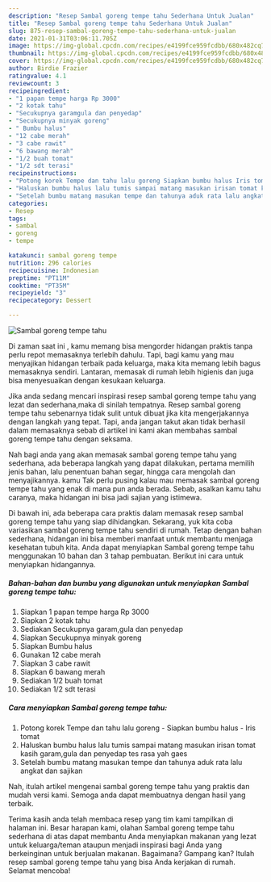 ```yaml
---
description: "Resep Sambal goreng tempe tahu Sederhana Untuk Jualan"
title: "Resep Sambal goreng tempe tahu Sederhana Untuk Jualan"
slug: 875-resep-sambal-goreng-tempe-tahu-sederhana-untuk-jualan
date: 2021-01-31T03:06:11.705Z
image: https://img-global.cpcdn.com/recipes/e4199fce959fcdbb/680x482cq70/sambal-goreng-tempe-tahu-foto-resep-utama.jpg
thumbnail: https://img-global.cpcdn.com/recipes/e4199fce959fcdbb/680x482cq70/sambal-goreng-tempe-tahu-foto-resep-utama.jpg
cover: https://img-global.cpcdn.com/recipes/e4199fce959fcdbb/680x482cq70/sambal-goreng-tempe-tahu-foto-resep-utama.jpg
author: Birdie Frazier
ratingvalue: 4.1
reviewcount: 3
recipeingredient:
- "1 papan tempe harga Rp 3000"
- "2 kotak tahu"
- "Secukupnya garamgula dan penyedap"
- "Secukupnya minyak goreng"
- " Bumbu halus"
- "12 cabe merah"
- "3 cabe rawit"
- "6 bawang merah"
- "1/2 buah tomat"
- "1/2 sdt terasi"
recipeinstructions:
- "Potong korek Tempe dan tahu lalu goreng Siapkan bumbu halus Iris tomat"
- "Haluskan bumbu halus lalu tumis sampai matang masukan irisan tomat kasih garam,gula dan penyedap tes rasa yah gaes"
- "Setelah bumbu matang masukan tempe dan tahunya aduk rata lalu angkat dan sajikan"
categories:
- Resep
tags:
- sambal
- goreng
- tempe

katakunci: sambal goreng tempe 
nutrition: 296 calories
recipecuisine: Indonesian
preptime: "PT11M"
cooktime: "PT35M"
recipeyield: "3"
recipecategory: Dessert

---
```



![Sambal goreng tempe tahu](https://img-global.cpcdn.com/recipes/e4199fce959fcdbb/680x482cq70/sambal-goreng-tempe-tahu-foto-resep-utama.jpg)

Di zaman  saat ini , kamu memang bisa mengorder hidangan praktis tanpa perlu repot memasaknya terlebih dahulu. Tapi, bagi kamu yang mau menyajikan hidangan terbaik pada keluarga, maka kita memang lebih bagus memasaknya sendiri. Lantaran, memasak di rumah lebih higienis dan juga bisa menyesuaikan dengan kesukaan keluarga.

Jika anda sedang mencari inspirasi resep sambal goreng tempe tahu yang lezat dan sederhana,maka di sinilah tempatnya. Resep sambal goreng tempe tahu  sebenarnya tidak sulit untuk dibuat jika kita mengerjakannya dengan langkah yang tepat. Tapi, anda jangan takut akan tidak berhasil dalam memasaknya 
sebab di artikel ini kami akan membahas sambal goreng tempe tahu dengan seksama.  



Nah bagi anda yang akan memasak sambal goreng tempe tahu yang sederhana, ada beberapa langkah yang dapat dilakukan, pertama memilih jenis bahan, lalu penentuan bahan segar, hingga cara mengolah dan menyajikannya. kamu Tak perlu pusing kalau mau memasak sambal goreng tempe tahu yang enak di mana pun anda berada. Sebab, asalkan kamu  tahu caranya, maka hidangan ini bisa jadi sajian yang istimewa.

Di bawah ini, ada beberapa cara praktis  dalam memasak resep sambal goreng tempe tahu yang siap dihidangkan. Sekarang, yuk kita coba variasikan sambal goreng tempe tahu sendiri di rumah. Tetap dengan bahan sederhana, hidangan ini bisa memberi manfaat untuk membantu menjaga kesehatan tubuh kita. Anda dapat menyiapkan Sambal goreng tempe tahu menggunakan 10 bahan dan 3 tahap pembuatan. Berikut ini cara untuk menyiapkan hidangannya.

<!--inarticleads1-->

##### Bahan-bahan dan bumbu yang digunakan untuk menyiapkan Sambal goreng tempe tahu:

1. Siapkan 1 papan tempe harga Rp 3000
1. Siapkan 2 kotak tahu
1. Sediakan Secukupnya garam,gula dan penyedap
1. Siapkan Secukupnya minyak goreng
1. Siapkan  Bumbu halus
1. Gunakan 12 cabe merah
1. Siapkan 3 cabe rawit
1. Siapkan 6 bawang merah
1. Sediakan 1/2 buah tomat
1. Sediakan 1/2 sdt terasi




<!--inarticleads2-->

##### Cara menyiapkan Sambal goreng tempe tahu:

1. Potong korek Tempe dan tahu lalu goreng - Siapkan bumbu halus - Iris tomat
1. Haluskan bumbu halus lalu tumis sampai matang masukan irisan tomat kasih garam,gula dan penyedap tes rasa yah gaes
1. Setelah bumbu matang masukan tempe dan tahunya aduk rata lalu angkat dan sajikan




Nah, itulah artikel mengenai  sambal goreng tempe tahu  yang praktis dan mudah versi kami. Semoga anda dapat membuatnya dengan hasil yang terbaik. 

Terima kasih anda telah membaca resep yang tim kami tampilkan di halaman ini. Besar harapan kami, olahan  Sambal goreng tempe tahu sederhana di atas dapat membantu Anda menyiapkan makanan yang lezat untuk keluarga/teman ataupun menjadi inspirasi bagi Anda yang berkeinginan untuk berjualan makanan. Bagaimana? Gampang kan? Itulah resep sambal goreng tempe tahu yang bisa Anda kerjakan di rumah. Selamat mencoba!

